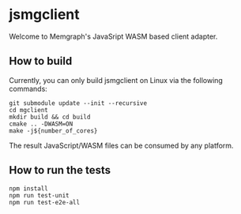 # jsmgclient

Welcome to Memgraph's JavaSript WASM based client adapter.

## How to build 

Currently, you can only build jsmgclient on Linux via the following commands:

```
git submodule update --init --recursive
cd mgclient 
mkdir build && cd build
cmake .. -DWASM=ON
make -j${number_of_cores}
```

The result JavaScript/WASM files can be consumed by any platform.

## How to run the tests

```
npm install
npm run test-unit
npm run test-e2e-all
```
